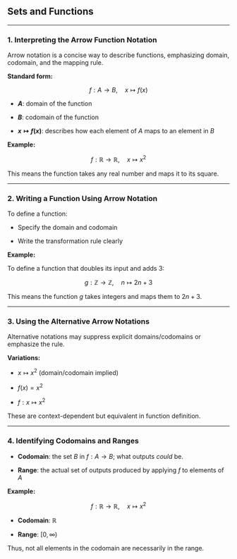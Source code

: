 ## **Sets and Functions**

---

### **1. Interpreting the Arrow Function Notation**

Arrow notation is a concise way to describe functions, emphasizing domain, codomain, and the mapping rule.

**Standard form:**

$$
f: A \to B, \quad x \mapsto f(x)
$$

* **$`A`$**: domain of the function


* **$`B`$**: codomain of the function


* **$`x \mapsto f(x)`$**: describes how each element of $A$ maps to an element in $B$

**Example:**

$$
f: \mathbb{R} \to \mathbb{R}, \quad x \mapsto x^2
$$

This means the function takes any real number and maps it to its square.

---

### **2. Writing a Function Using Arrow Notation**

To define a function:

* Specify the domain and codomain


* Write the transformation rule clearly

**Example:**

To define a function that doubles its input and adds 3:

$$
g: \mathbb{Z} \to \mathbb{Z}, \quad n \mapsto 2n + 3
$$

This means the function $g$ takes integers and maps them to $`2n + 3`$.

---

### **3. Using the Alternative Arrow Notations**

Alternative notations may suppress explicit domains/codomains or emphasize the rule.

**Variations:**

* $`x \mapsto x^2`$ (domain/codomain implied)


* $`f(x) = x^2`$


* $`f: x \mapsto x^2`$

These are context-dependent but equivalent in function definition.

---

### **4. Identifying Codomains and Ranges**

* **Codomain**: the set $`B`$ in $`f: A \to B`$; what outputs *could* be.


* **Range**: the actual set of outputs produced by applying $`f`$ to elements of $`A`$

**Example:**

$$
f: \mathbb{R} \to \mathbb{R}, \quad x \mapsto x^2
$$

* **Codomain**: $`\mathbb{R}`$


* **Range**: $`[0, \infty)`$

Thus, not all elements in the codomain are necessarily in the range.